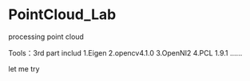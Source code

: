 # PointCloud_Lab
processing point cloud

Tools：3rd part includ
1.Eigen
2.opencv4.1.0
3.OpenNI2
4.PCL 1.9.1
......

let me try

